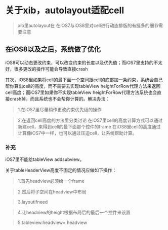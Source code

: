 关于xib，autolayout适配cell
==

>xib里autolayout在 在iOS7与iOS8里对cell进行动态排版的有挺多的细节需要注意

## 在iOS8以及之后，系统做了优化 ##
iOS8可以动态更改约束，可以改变约束的长度以及优先值；而iOS7里支持的不太好，很多更改的操作可能会导致直接crash

其次，iOS8里如果将cell的最下面一个空间跟cell的底部加一条约束，系统会自己帮你算出cell的高度，而不需要去实现tableView
heightForRow代理方法来返回cell高度；而iOS7里如果你不实现tableView heightForRow代理方法系统也会直接crash掉，而且系统也不会帮你计算的。解决办法：
>1.在iOS7里尽量稍作更改约束优先级的操作

>2.在返回cell高度的方法里分类讨论
在iOS7里cell的高度计算方式可以通过新建cell，来得到cell的最下面那个控件的frame
在iOS8里cell的高度通过计算像iOS7中一样，也可以通过压迫cell，让系统帮助计算。

### 补充 ###
iOS7里不能给tableView addsubview。


关于tableHeaderView高度不固定的情况应做如下操作：
>1.首先headview必须给一个frame

>2.然后将子空间在headview中布局

>3.layoutifneed

>4.让headview的height根据布局后的最后一个控件来设置

>5.tableview.headview= headview
